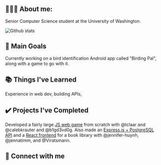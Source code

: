 ## 👨🏻‍💻 About me:

Senior Computer Science student at the University of Washington.

![Github stats](https://github-readme-stats.vercel.app/api?username=NathanHinthorne)


## 🥇 Main Goals

Currently working on a bird identification Android app called "Birding Pal", along with a game to go with it.


## 📚 Things I've Learned
Experience in web dev, building APIs, 


## ✔️ Projects I've Completed

Developed a fairly large [JS web game](https://github.com/GoodBadChad/good-bad-chad-br) from scratch with @tclaar and @calebkrauter and @b1gd3vd0g.
Also made an [Express.js + PostgreSQL API](https://github.com/NathanHinthorne/TCSS-460-Book-API) and a [React frontend](https://github.com/NathanHinthorne/Book-Frontend) for a book library with @jennifer-huynh, @jennatimm, and @Viratsmann.


## 🔌 Connect with me
